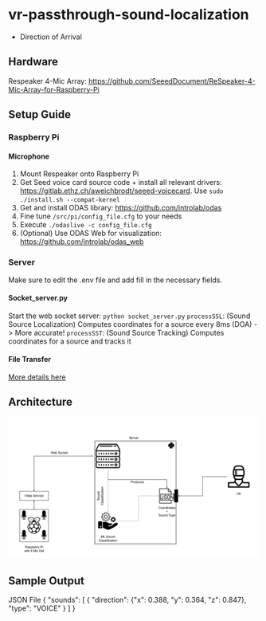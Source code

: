 # vr-passthrough-sound-localization
- Direction of Arrival
## Hardware
Respeaker 4-Mic Array: https://github.com/SeeedDocument/ReSpeaker-4-Mic-Array-for-Raspberry-Pi

## Setup Guide
### Raspberry Pi
#### Microphone
1. Mount Respeaker onto Raspberry Pi
2. Get Seed voice card source code + install all relevant drivers: https://gitlab.ethz.ch/aweichbrodt/seeed-voicecard. 
Use `sudo ./install.sh --compat-kernel`
3. Get and install ODAS library: https://github.com/introlab/odas
4. Fine tune `/src/pi/config_file.cfg` to your needs
5. Execute `./odaslive -c config_file.cfg`
6. (Optional) Use ODAS Web for visualization: https://github.com/introlab/odas_web

### Server
Make sure to edit the .env file and add fill in the necessary fields.
#### Socket_server.py
Start the web socket server: `python socket_server.py`
`processSSL`: (Sound Source Localization) Computes coordinates for a source every 8ms (DOA) -> More accurate!
`processSST`: (Sound Source Tracking) Computes coordinates for a source and tracks it
#### File Transfer
[More details here](./src/server/filetransfer/README.md)
## Architecture
![pipeline architecture](./resources/master-project-pipeline.svg)
## Sample Output
JSON File
{
"sounds":
  [
    {
      "direction": 
        {"x": 0.388, "y": 0.364, "z": 0.847},
        "type": "VOICE"
    }
  ]
}

